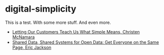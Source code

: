 # digital-simplicity

This is a test. With some more stuff. And even more.

* [Letting Our Customers Teach Us What Simple Means, Christen McNamara](./posts/letting-customers-teach-us-simple-means.md)
* [Shared Data, Shared Systems for Open Data: Get Everyone on the Same Page, Eric Jackson](./posts/shared-data-shared-systems-getting-everyone-page.md)



